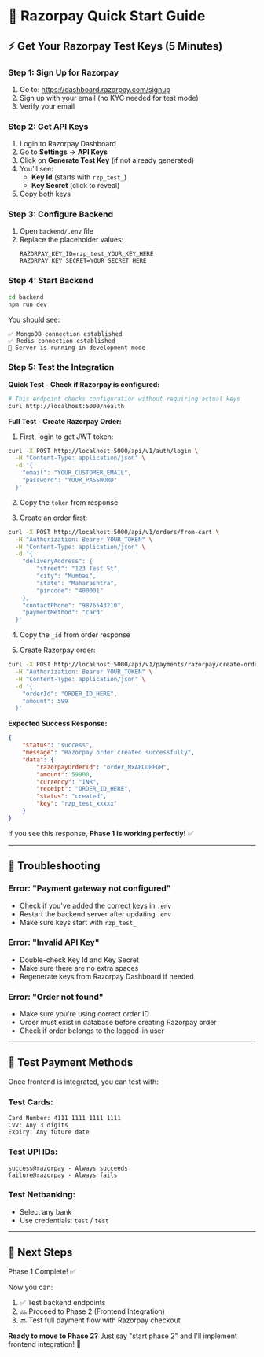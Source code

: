 # 🚀 Razorpay Quick Start Guide

## ⚡ Get Your Razorpay Test Keys (5 Minutes)

### Step 1: Sign Up for Razorpay
1. Go to: https://dashboard.razorpay.com/signup
2. Sign up with your email (no KYC needed for test mode)
3. Verify your email

### Step 2: Get API Keys
1. Login to Razorpay Dashboard
2. Go to **Settings** → **API Keys**
3. Click on **Generate Test Key** (if not already generated)
4. You'll see:
   - **Key Id** (starts with `rzp_test_`)
   - **Key Secret** (click to reveal)
5. Copy both keys

### Step 3: Configure Backend
1. Open `backend/.env` file
2. Replace the placeholder values:
   ```env
   RAZORPAY_KEY_ID=rzp_test_YOUR_KEY_HERE
   RAZORPAY_KEY_SECRET=YOUR_SECRET_HERE
   ```

### Step 4: Start Backend
```bash
cd backend
npm run dev
```

You should see:
```
✅ MongoDB connection established
✅ Redis connection established
🚀 Server is running in development mode
```

### Step 5: Test the Integration

**Quick Test - Check if Razorpay is configured:**
```bash
# This endpoint checks configuration without requiring actual keys
curl http://localhost:5000/health
```

**Full Test - Create Razorpay Order:**

1. First, login to get JWT token:
```bash
curl -X POST http://localhost:5000/api/v1/auth/login \
  -H "Content-Type: application/json" \
  -d '{
    "email": "YOUR_CUSTOMER_EMAIL",
    "password": "YOUR_PASSWORD"
  }'
```

2. Copy the `token` from response

3. Create an order first:
```bash
curl -X POST http://localhost:5000/api/v1/orders/from-cart \
  -H "Authorization: Bearer YOUR_TOKEN" \
  -H "Content-Type: application/json" \
  -d '{
    "deliveryAddress": {
        "street": "123 Test St",
        "city": "Mumbai",
        "state": "Maharashtra",
        "pincode": "400001"
    },
    "contactPhone": "9876543210",
    "paymentMethod": "card"
  }'
```

4. Copy the `_id` from order response

5. Create Razorpay order:
```bash
curl -X POST http://localhost:5000/api/v1/payments/razorpay/create-order \
  -H "Authorization: Bearer YOUR_TOKEN" \
  -H "Content-Type: application/json" \
  -d '{
    "orderId": "ORDER_ID_HERE",
    "amount": 599
  }'
```

**Expected Success Response:**
```json
{
    "status": "success",
    "message": "Razorpay order created successfully",
    "data": {
        "razorpayOrderId": "order_MxABCDEFGH",
        "amount": 59900,
        "currency": "INR",
        "receipt": "ORDER_ID_HERE",
        "status": "created",
        "key": "rzp_test_xxxxx"
    }
}
```

If you see this response, **Phase 1 is working perfectly!** ✅

---

## 🔧 Troubleshooting

### Error: "Payment gateway not configured"
- Check if you've added the correct keys in `.env`
- Restart the backend server after updating `.env`
- Make sure keys start with `rzp_test_`

### Error: "Invalid API Key"
- Double-check Key Id and Key Secret
- Make sure there are no extra spaces
- Regenerate keys from Razorpay Dashboard if needed

### Error: "Order not found"
- Make sure you're using correct order ID
- Order must exist in database before creating Razorpay order
- Check if order belongs to the logged-in user

---

## 📱 Test Payment Methods

Once frontend is integrated, you can test with:

### **Test Cards:**
```
Card Number: 4111 1111 1111 1111
CVV: Any 3 digits
Expiry: Any future date
```

### **Test UPI IDs:**
```
success@razorpay - Always succeeds
failure@razorpay - Always fails
```

### **Test Netbanking:**
- Select any bank
- Use credentials: `test` / `test`

---

## 🎯 Next Steps

Phase 1 Complete! ✅

Now you can:
1. ✅ Test backend endpoints
2. 🔜 Proceed to Phase 2 (Frontend Integration)
3. 🔜 Test full payment flow with Razorpay checkout

**Ready to move to Phase 2?** Just say "start phase 2" and I'll implement frontend integration! 🚀
